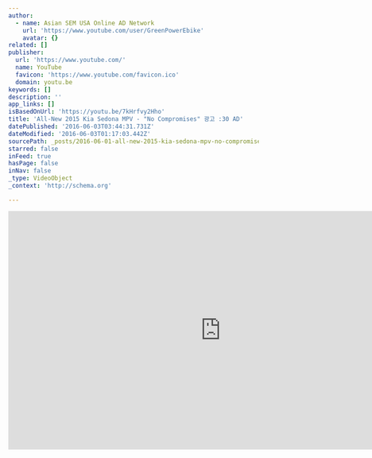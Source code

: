 ```yaml
---
author:
  - name: Asian SEM USA Online AD Network
    url: 'https://www.youtube.com/user/GreenPowerEbike'
    avatar: {}
related: []
publisher:
  url: 'https://www.youtube.com/'
  name: YouTube
  favicon: 'https://www.youtube.com/favicon.ico'
  domain: youtu.be
keywords: []
description: ''
app_links: []
isBasedOnUrl: 'https://youtu.be/7kHrfvy2Hho'
title: 'All-New 2015 Kia Sedona MPV - "No Compromises" 광고 :30 AD'
datePublished: '2016-06-03T03:44:31.731Z'
dateModified: '2016-06-03T01:17:03.442Z'
sourcePath: _posts/2016-06-01-all-new-2015-kia-sedona-mpv-no-compromises-30-ad.md
starred: false
inFeed: true
hasPage: false
inNav: false
_type: VideoObject
_context: 'http://schema.org'

---
```

<iframe src="https://cdn.embedly.com/widgets/media.html?src=https%3A%2F%2Fwww.youtube.com%2Fembed%2F7kHrfvy2Hho%3Ffeature%3Doembed&amp;url=http%3A%2F%2Fwww.youtube.com%2Fwatch%3Fv%3D7kHrfvy2Hho&amp;image=https%3A%2F%2Fi.ytimg.com%2Fvi%2F7kHrfvy2Hho%2Fhqdefault.jpg&amp;key=b7d04c9b404c499eba89ee7072e1c4f7&amp;type=text%2Fhtml&amp;schema=youtube" width="854" height="480" scrolling="no" frameborder="0" allowfullscreen="" style=""></iframe>